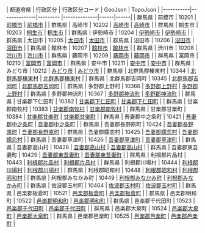 | 都道府県 | 行政区分 | 行政区分コード | GeoJson | TopoJson |
|-----------|--------------|--------- |--------------|------|------|
| 群馬県 | 前橋市 | 10201 | [前橋市](/geojson/cities/10/10201.json) | [前橋市](/topojson/cities/10/10201.topojson) |
| 群馬県 | 高崎市 | 10202 | [高崎市](/geojson/cities/10/10202.json) | [高崎市](/topojson/cities/10/10202.topojson) |
| 群馬県 | 桐生市 | 10203 | [桐生市](/geojson/cities/10/10203.json) | [桐生市](/topojson/cities/10/10203.topojson) |
| 群馬県 | 伊勢崎市 | 10204 | [伊勢崎市](/geojson/cities/10/10204.json) | [伊勢崎市](/topojson/cities/10/10204.topojson) |
| 群馬県 | 太田市 | 10205 | [太田市](/geojson/cities/10/10205.json) | [太田市](/topojson/cities/10/10205.topojson) |
| 群馬県 | 沼田市 | 10206 | [沼田市](/geojson/cities/10/10206.json) | [沼田市](/topojson/cities/10/10206.topojson) |
| 群馬県 | 館林市 | 10207 | [館林市](/geojson/cities/10/10207.json) | [館林市](/topojson/cities/10/10207.topojson) |
| 群馬県 | 渋川市 | 10208 | [渋川市](/geojson/cities/10/10208.json) | [渋川市](/topojson/cities/10/10208.topojson) |
| 群馬県 | 藤岡市 | 10209 | [藤岡市](/geojson/cities/10/10209.json) | [藤岡市](/topojson/cities/10/10209.topojson) |
| 群馬県 | 富岡市 | 10210 | [富岡市](/geojson/cities/10/10210.json) | [富岡市](/topojson/cities/10/10210.topojson) |
| 群馬県 | 安中市 | 10211 | [安中市](/geojson/cities/10/10211.json) | [安中市](/topojson/cities/10/10211.topojson) |
| 群馬県 | みどり市 | 10212 | [みどり市](/geojson/cities/10/10212.json) | [みどり市](/topojson/cities/10/10212.topojson) |
| 群馬県 | 北群馬郡榛東村 | 10344 | [北群馬郡榛東村](/geojson/cities/10/10344.json) | [北群馬郡榛東村](/topojson/cities/10/10344.topojson) |
| 群馬県 | 北群馬郡吉岡町 | 10345 | [北群馬郡吉岡町](/geojson/cities/10/10345.json) | [北群馬郡吉岡町](/topojson/cities/10/10345.topojson) |
| 群馬県 | 多野郡上野村 | 10366 | [多野郡上野村](/geojson/cities/10/10366.json) | [多野郡上野村](/topojson/cities/10/10366.topojson) |
| 群馬県 | 多野郡神流町 | 10367 | [多野郡神流町](/geojson/cities/10/10367.json) | [多野郡神流町](/topojson/cities/10/10367.topojson) |
| 群馬県 | 甘楽郡下仁田町 | 10382 | [甘楽郡下仁田町](/geojson/cities/10/10382.json) | [甘楽郡下仁田町](/topojson/cities/10/10382.topojson) |
| 群馬県 | 甘楽郡南牧村 | 10383 | [甘楽郡南牧村](/geojson/cities/10/10383.json) | [甘楽郡南牧村](/topojson/cities/10/10383.topojson) |
| 群馬県 | 甘楽郡甘楽町 | 10384 | [甘楽郡甘楽町](/geojson/cities/10/10384.json) | [甘楽郡甘楽町](/topojson/cities/10/10384.topojson) |
| 群馬県 | 吾妻郡中之条町 | 10421 | [吾妻郡中之条町](/geojson/cities/10/10421.json) | [吾妻郡中之条町](/topojson/cities/10/10421.topojson) |
| 群馬県 | 吾妻郡長野原町 | 10424 | [吾妻郡長野原町](/geojson/cities/10/10424.json) | [吾妻郡長野原町](/topojson/cities/10/10424.topojson) |
| 群馬県 | 吾妻郡嬬恋村 | 10425 | [吾妻郡嬬恋村](/geojson/cities/10/10425.json) | [吾妻郡嬬恋村](/topojson/cities/10/10425.topojson) |
| 群馬県 | 吾妻郡草津町 | 10426 | [吾妻郡草津町](/geojson/cities/10/10426.json) | [吾妻郡草津町](/topojson/cities/10/10426.topojson) |
| 群馬県 | 吾妻郡高山村 | 10428 | [吾妻郡高山村](/geojson/cities/10/10428.json) | [吾妻郡高山村](/topojson/cities/10/10428.topojson) |
| 群馬県 | 吾妻郡東吾妻町 | 10429 | [吾妻郡東吾妻町](/geojson/cities/10/10429.json) | [吾妻郡東吾妻町](/topojson/cities/10/10429.topojson) |
| 群馬県 | 利根郡片品村 | 10443 | [利根郡片品村](/geojson/cities/10/10443.json) | [利根郡片品村](/topojson/cities/10/10443.topojson) |
| 群馬県 | 利根郡川場村 | 10444 | [利根郡川場村](/geojson/cities/10/10444.json) | [利根郡川場村](/topojson/cities/10/10444.topojson) |
| 群馬県 | 利根郡昭和村 | 10448 | [利根郡昭和村](/geojson/cities/10/10448.json) | [利根郡昭和村](/topojson/cities/10/10448.topojson) |
| 群馬県 | 利根郡みなかみ町 | 10449 | [利根郡みなかみ町](/geojson/cities/10/10449.json) | [利根郡みなかみ町](/topojson/cities/10/10449.topojson) |
| 群馬県 | 佐波郡玉村町 | 10464 | [佐波郡玉村町](/geojson/cities/10/10464.json) | [佐波郡玉村町](/topojson/cities/10/10464.topojson) |
| 群馬県 | 邑楽郡板倉町 | 10521 | [邑楽郡板倉町](/geojson/cities/10/10521.json) | [邑楽郡板倉町](/topojson/cities/10/10521.topojson) |
| 群馬県 | 邑楽郡明和町 | 10522 | [邑楽郡明和町](/geojson/cities/10/10522.json) | [邑楽郡明和町](/topojson/cities/10/10522.topojson) |
| 群馬県 | 邑楽郡千代田町 | 10523 | [邑楽郡千代田町](/geojson/cities/10/10523.json) | [邑楽郡千代田町](/topojson/cities/10/10523.topojson) |
| 群馬県 | 邑楽郡大泉町 | 10524 | [邑楽郡大泉町](/geojson/cities/10/10524.json) | [邑楽郡大泉町](/topojson/cities/10/10524.topojson) |
| 群馬県 | 邑楽郡邑楽町 | 10525 | [邑楽郡邑楽町](/geojson/cities/10/10525.json) | [邑楽郡邑楽町](/topojson/cities/10/10525.topojson) |
